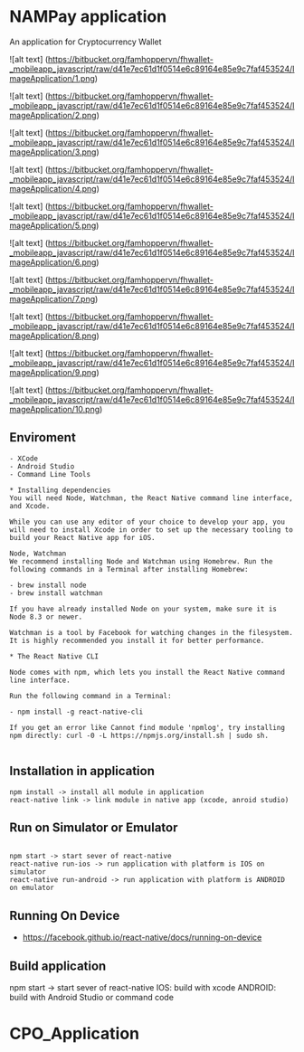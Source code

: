 # NAMPay application

An application for Cryptocurrency Wallet

![alt text] (https://bitbucket.org/famhoppervn/fhwallet-_mobileapp_javascript/raw/d41e7ec61d1f0514e6c89164e85e9c7faf453524/ImageApplication/1.png)

![alt text] (https://bitbucket.org/famhoppervn/fhwallet-_mobileapp_javascript/raw/d41e7ec61d1f0514e6c89164e85e9c7faf453524/ImageApplication/2.png)

![alt text] (https://bitbucket.org/famhoppervn/fhwallet-_mobileapp_javascript/raw/d41e7ec61d1f0514e6c89164e85e9c7faf453524/ImageApplication/3.png)

![alt text] (https://bitbucket.org/famhoppervn/fhwallet-_mobileapp_javascript/raw/d41e7ec61d1f0514e6c89164e85e9c7faf453524/ImageApplication/4.png)

![alt text] (https://bitbucket.org/famhoppervn/fhwallet-_mobileapp_javascript/raw/d41e7ec61d1f0514e6c89164e85e9c7faf453524/ImageApplication/5.png)

![alt text] (https://bitbucket.org/famhoppervn/fhwallet-_mobileapp_javascript/raw/d41e7ec61d1f0514e6c89164e85e9c7faf453524/ImageApplication/6.png)

![alt text] (https://bitbucket.org/famhoppervn/fhwallet-_mobileapp_javascript/raw/d41e7ec61d1f0514e6c89164e85e9c7faf453524/ImageApplication/7.png)

![alt text] (https://bitbucket.org/famhoppervn/fhwallet-_mobileapp_javascript/raw/d41e7ec61d1f0514e6c89164e85e9c7faf453524/ImageApplication/8.png)

![alt text] (https://bitbucket.org/famhoppervn/fhwallet-_mobileapp_javascript/raw/d41e7ec61d1f0514e6c89164e85e9c7faf453524/ImageApplication/9.png)

![alt text] (https://bitbucket.org/famhoppervn/fhwallet-_mobileapp_javascript/raw/d41e7ec61d1f0514e6c89164e85e9c7faf453524/ImageApplication/10.png)


## Enviroment

```
- XCode
- Android Studio
- Command Line Tools

* Installing dependencies
You will need Node, Watchman, the React Native command line interface, and Xcode.

While you can use any editor of your choice to develop your app, you will need to install Xcode in order to set up the necessary tooling to build your React Native app for iOS.

Node, Watchman
We recommend installing Node and Watchman using Homebrew. Run the following commands in a Terminal after installing Homebrew:

- brew install node
- brew install watchman

If you have already installed Node on your system, make sure it is Node 8.3 or newer.

Watchman is a tool by Facebook for watching changes in the filesystem. It is highly recommended you install it for better performance.

* The React Native CLI

Node comes with npm, which lets you install the React Native command line interface.

Run the following command in a Terminal:

- npm install -g react-native-cli

If you get an error like Cannot find module 'npmlog', try installing npm directly: curl -0 -L https://npmjs.org/install.sh | sudo sh.


```


## Installation in application

```
npm install -> install all module in application
react-native link -> link module in native app (xcode, anroid studio)

```

## Run on Simulator or Emulator

```

npm start -> start sever of react-native
react-native run-ios -> run application with platform is IOS on simulator
react-native run-android -> run application with platform is ANDROID on emulator

```

## Running On Device

- https://facebook.github.io/react-native/docs/running-on-device
 


## Build application

npm start -> start sever of react-native
IOS: build with xcode 
ANDROID:  build with Android Studio or command code 

# CPO_Application
